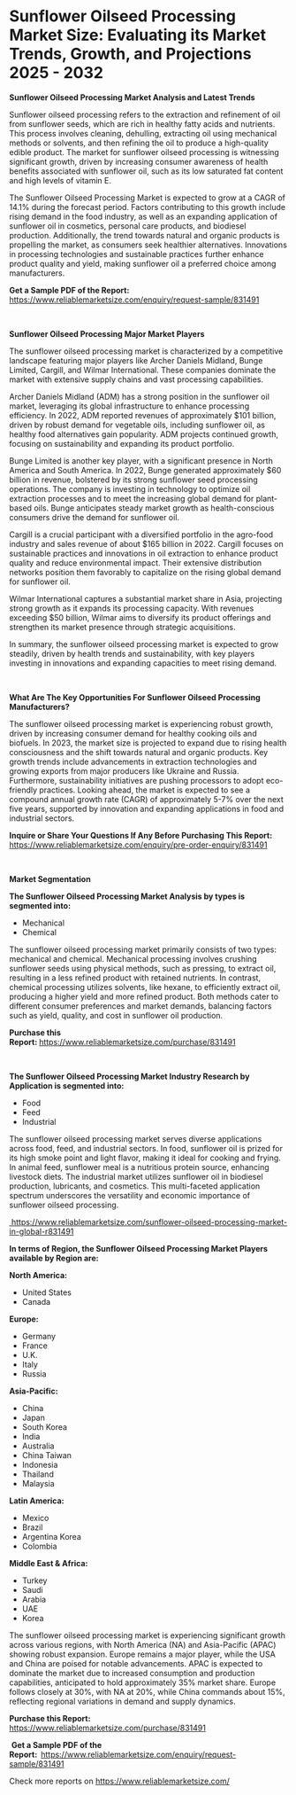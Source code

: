 <p><h1>Sunflower Oilseed Processing Market Size: Evaluating its Market Trends, Growth, and Projections 2025 - 2032</h1></p><p><strong>Sunflower Oilseed Processing Market Analysis and Latest Trends</strong></p>
<p><p>Sunflower oilseed processing refers to the extraction and refinement of oil from sunflower seeds, which are rich in healthy fatty acids and nutrients. This process involves cleaning, dehulling, extracting oil using mechanical methods or solvents, and then refining the oil to produce a high-quality edible product. The market for sunflower oilseed processing is witnessing significant growth, driven by increasing consumer awareness of health benefits associated with sunflower oil, such as its low saturated fat content and high levels of vitamin E.</p><p>The Sunflower Oilseed Processing Market is expected to grow at a CAGR of 14.1% during the forecast period. Factors contributing to this growth include rising demand in the food industry, as well as an expanding application of sunflower oil in cosmetics, personal care products, and biodiesel production. Additionally, the trend towards natural and organic products is propelling the market, as consumers seek healthier alternatives. Innovations in processing technologies and sustainable practices further enhance product quality and yield, making sunflower oil a preferred choice among manufacturers.</p></p>
<p><strong>Get a Sample PDF of the Report:&nbsp;</strong> <a href="https://www.reliablemarketsize.com/enquiry/request-sample/831491?utm_campaign=2995&utm_medium=2&utm_source=Github&utm_content=ia&utm_term=25032025&utm_id=sunflower-oilseed-processing">https://www.reliablemarketsize.com/enquiry/request-sample/831491</a></p>
<p>&nbsp;</p>
<p><strong>Sunflower Oilseed Processing Major Market Players</strong></p>
<p><p>The sunflower oilseed processing market is characterized by a competitive landscape featuring major players like Archer Daniels Midland, Bunge Limited, Cargill, and Wilmar International. These companies dominate the market with extensive supply chains and vast processing capabilities.</p><p>Archer Daniels Midland (ADM) has a strong position in the sunflower oil market, leveraging its global infrastructure to enhance processing efficiency. In 2022, ADM reported revenues of approximately $101 billion, driven by robust demand for vegetable oils, including sunflower oil, as healthy food alternatives gain popularity. ADM projects continued growth, focusing on sustainability and expanding its product portfolio.</p><p>Bunge Limited is another key player, with a significant presence in North America and South America. In 2022, Bunge generated approximately $60 billion in revenue, bolstered by its strong sunflower seed processing operations. The company is investing in technology to optimize oil extraction processes and to meet the increasing global demand for plant-based oils. Bunge anticipates steady market growth as health-conscious consumers drive the demand for sunflower oil.</p><p>Cargill is a crucial participant with a diversified portfolio in the agro-food industry and sales revenue of about $165 billion in 2022. Cargill focuses on sustainable practices and innovations in oil extraction to enhance product quality and reduce environmental impact. Their extensive distribution networks position them favorably to capitalize on the rising global demand for sunflower oil.</p><p>Wilmar International captures a substantial market share in Asia, projecting strong growth as it expands its processing capacity. With revenues exceeding $50 billion, Wilmar aims to diversify its product offerings and strengthen its market presence through strategic acquisitions.</p><p>In summary, the sunflower oilseed processing market is expected to grow steadily, driven by health trends and sustainability, with key players investing in innovations and expanding capacities to meet rising demand.</p></p>
<p>&nbsp;</p>
<p><strong>What Are The Key Opportunities For Sunflower Oilseed Processing Manufacturers?</strong></p>
<p><p>The sunflower oilseed processing market is experiencing robust growth, driven by increasing consumer demand for healthy cooking oils and biofuels. In 2023, the market size is projected to expand due to rising health consciousness and the shift towards natural and organic products. Key growth trends include advancements in extraction technologies and growing exports from major producers like Ukraine and Russia. Furthermore, sustainability initiatives are pushing processors to adopt eco-friendly practices. Looking ahead, the market is expected to see a compound annual growth rate (CAGR) of approximately 5-7% over the next five years, supported by innovation and expanding applications in food and industrial sectors.</p></p>
<p><strong>Inquire or Share Your Questions If Any Before Purchasing This Report:</strong> <a href="https://www.reliablemarketsize.com/enquiry/pre-order-enquiry/831491?utm_campaign=2995&utm_medium=2&utm_source=Github&utm_content=ia&utm_term=25032025&utm_id=sunflower-oilseed-processing">https://www.reliablemarketsize.com/enquiry/pre-order-enquiry/831491</a></p>
<p>&nbsp;</p>
<p><strong>Market Segmentation</strong></p>
<p><strong>The Sunflower Oilseed Processing Market Analysis by types is segmented into:</strong></p>
<p><ul><li>Mechanical</li><li>Chemical</li></ul></p>
<p><p>The sunflower oilseed processing market primarily consists of two types: mechanical and chemical. Mechanical processing involves crushing sunflower seeds using physical methods, such as pressing, to extract oil, resulting in a less refined product with retained nutrients. In contrast, chemical processing utilizes solvents, like hexane, to efficiently extract oil, producing a higher yield and more refined product. Both methods cater to different consumer preferences and market demands, balancing factors such as yield, quality, and cost in sunflower oil production.</p></p>
<p><strong>Purchase this Report:&nbsp;</strong><a href="https://www.reliablemarketsize.com/purchase/831491?utm_campaign=2995&utm_medium=2&utm_source=Github&utm_content=ia&utm_term=25032025&utm_id=sunflower-oilseed-processing">https://www.reliablemarketsize.com/purchase/831491</a></p>
<p>&nbsp;</p>
<p><strong>The Sunflower Oilseed Processing Market Industry Research by Application is segmented into:</strong></p>
<p><ul><li>Food</li><li>Feed</li><li>Industrial</li></ul></p>
<p><p>The sunflower oilseed processing market serves diverse applications across food, feed, and industrial sectors. In food, sunflower oil is prized for its high smoke point and light flavor, making it ideal for cooking and frying. In animal feed, sunflower meal is a nutritious protein source, enhancing livestock diets. The industrial market utilizes sunflower oil in biodiesel production, lubricants, and cosmetics. This multi-faceted application spectrum underscores the versatility and economic importance of sunflower oilseed processing.</p></p>
<p><a href="https://www.reliablemarketsize.com/sunflower-oilseed-processing-market-in-global-r831491?utm_campaign=2995&utm_medium=2&utm_source=Github&utm_content=ia&utm_term=25032025&utm_id=sunflower-oilseed-processing">&nbsp;https://www.reliablemarketsize.com/sunflower-oilseed-processing-market-in-global-r831491</a></p>
<p><strong>In terms of Region, the Sunflower Oilseed Processing Market Players available by Region are:</strong></p>
<p>
    <p> <strong> North America: </strong>
        <ul>
            <li>United States</li>
            <li>Canada</li>
        </ul>
        </p> 
    <p> <strong> Europe: </strong>
        <ul>
            <li>Germany</li>
            <li>France</li>
            <li>U.K.</li>
            <li>Italy</li>
            <li>Russia</li>
        </ul>
        </p> 
    <p> <strong> Asia-Pacific: </strong>
        <ul>
            <li>China</li>
            <li>Japan</li>
            <li>South Korea</li>
            <li>India</li>
            <li>Australia</li>
            <li>China Taiwan</li>
            <li>Indonesia</li>
            <li>Thailand</li>
            <li>Malaysia</li>
        </ul>
        </p> 
    <p> <strong> Latin America: </strong>
        <ul>
            <li>Mexico</li>
            <li>Brazil</li>
            <li>Argentina Korea</li>
            <li>Colombia</li>
        </ul>
        </p> 
    <p> <strong> Middle East & Africa: </strong>
        <ul>
            <li>Turkey</li>
            <li>Saudi</li>
            <li>Arabia</li>
            <li>UAE</li>
            <li>Korea</li>
        </ul>
    </p>
    </p>
<p><p>The sunflower oilseed processing market is experiencing significant growth across various regions, with North America (NA) and Asia-Pacific (APAC) showing robust expansion. Europe remains a major player, while the USA and China are poised for notable advancements. APAC is expected to dominate the market due to increased consumption and production capabilities, anticipated to hold approximately 35% market share. Europe follows closely at 30%, with NA at 20%, while China commands about 15%, reflecting regional variations in demand and supply dynamics.</p></p>
<p><strong>Purchase this Report: </strong><a href="https://www.reliablemarketsize.com/purchase/831491?utm_campaign=2995&utm_medium=2&utm_source=Github&utm_content=ia&utm_term=25032025&utm_id=sunflower-oilseed-processing">https://www.reliablemarketsize.com/purchase/831491</a></p>
<p>&nbsp;<strong>Get a Sample PDF of the Report:&nbsp;&nbsp;</strong><a href="https://www.reliablemarketsize.com/enquiry/request-sample/831491?utm_campaign=2995&utm_medium=2&utm_source=Github&utm_content=ia&utm_term=25032025&utm_id=sunflower-oilseed-processing">https://www.reliablemarketsize.com/enquiry/request-sample/831491</a></p>
<p><strong></strong></p>
<p>Check more reports on <a href="https://www.reliablemarketsize.com/?utm_campaign=2995&utm_medium=2&utm_source=Github&utm_content=ia&utm_term=25032025&utm_id=sunflower-oilseed-processing">https://www.reliablemarketsize.com/</a></p>